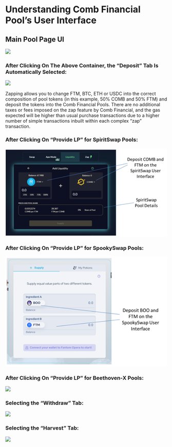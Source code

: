 # Understanding Comb Financial Pool’s User Interface

## Main Pool Page UI

![](<../../../.gitbook/assets/image (40).png>)

### After Clicking On The Above Container, the “Deposit” Tab Is Automatically Selected:

![](<../../../.gitbook/assets/image (32).png>)

Zapping allows you to change FTM, BTC, ETH or USDC into the correct composition of pool tokens (in this example, 50% COMB and 50% FTM) and deposit the tokens into the Comb Financial Pools. There are no additional taxes or fees imposed on the zap feature by Comb Financial, and the gas expected will be higher than usual purchase transactions due to a higher number of simple transactions inbuilt within each complex “zap” transaction.

### After Clicking On “Provide LP” for SpiritSwap Pools:

![](<../../../.gitbook/assets/image (3) (2).png>)

### After Clicking On “Provide LP” for SpookySwap Pools:

![](<../../../.gitbook/assets/image (6) (2).png>)

### After Clicking On “Provide LP” for Beethoven-X Pools:

![](<../../../.gitbook/assets/image (36).png>)

### Selecting the “Withdraw” Tab:

![](<../../../.gitbook/assets/image (34).png>)

### Selecting the “Harvest” Tab:

![](<../../../.gitbook/assets/image (44).png>)
